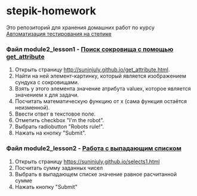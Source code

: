 # stepik-homework
Это репозиторий для хранения домашних работ по курсу [Автоматизация тестирования на степике](https://stepik.org/course/575/info)

### Файл module2_lesson1 - [Поиск сокровища с помощью get_attribute](https://stepik.org/lesson/165493/step/7?unit=140087)
1. Открыть страницу http://suninjuly.github.io/get_attribute.html.
2. Найти на ней элемент-картинку, который является изображением сундука с сокровищами.
3. Взять у этого элемента значение атрибута valuex, которое является значением x для задачи.
4. Посчитать математическую функцию от x (сама функция остаётся неизменной).
5. Ввести ответ в текстовое поле.
6. Отметить checkbox "I'm the robot".
7. Выбрать radiobutton "Robots rule!".
8. Нажать на кнопку "Submit".


### Файл module2_lesson2 - [Работа с выпадающим списком](https://stepik.org/lesson/228249/step/3?unit=200781)
1. Открыть страницу https://suninjuly.github.io/selects1.html
2. Посчитать сумму заданных чисел
3. Выбрать в выпадающем списке значение равное расчитанной сумме
4. Нажать кнопку "Submit"

